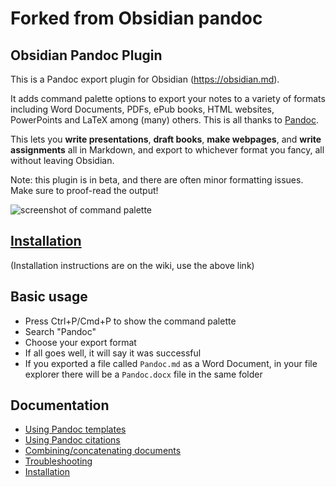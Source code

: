 # Forked from Obsidian pandoc


## Obsidian Pandoc Plugin

This is a Pandoc export plugin for Obsidian (https://obsidian.md).

It adds command palette options to export your notes to a variety of formats including Word Documents, PDFs, ePub books, HTML websites, PowerPoints and LaTeX among (many) others. This is all thanks to [Pandoc](https://pandoc.org/).

This lets you **write presentations**, **draft books**, **make webpages**, and **write assignments** all in Markdown, and export to whichever format you fancy, all without leaving Obsidian.

Note: this plugin is in beta, and there are often minor formatting issues. Make sure to proof-read the output!

![screenshot of command palette](./command-palette.png)

## [Installation](https://github.com/OliverBalfour/obsidian-pandoc/wiki/Installation)

(Installation instructions are on the wiki, use the above link)

## Basic usage
* Press Ctrl+P/Cmd+P to show the command palette
* Search "Pandoc"
* Choose your export format
* If all goes well, it will say it was successful
* If you exported a file called `Pandoc.md` as a Word Document, in your file explorer there will be a `Pandoc.docx` file in the same folder

## Documentation
* [Using Pandoc templates](https://github.com/OliverBalfour/obsidian-pandoc/wiki/Pandoc-Templates)
* [Using Pandoc citations](https://github.com/OliverBalfour/obsidian-pandoc/wiki/Citations-(work-in-progress))
* [Combining/concatenating documents](https://github.com/OliverBalfour/obsidian-pandoc/wiki/Combining-Documents)
* [Troubleshooting](https://github.com/OliverBalfour/obsidian-pandoc/wiki/Troubleshooting)
* [Installation](https://github.com/OliverBalfour/obsidian-pandoc/wiki/Installation)
